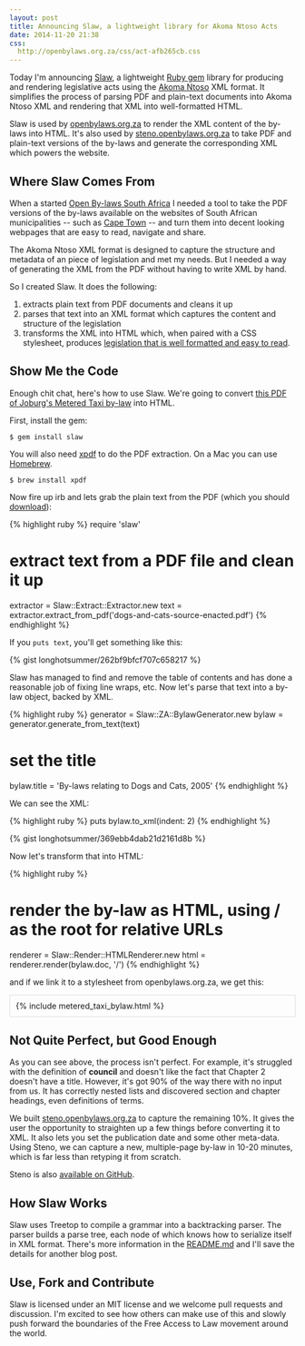 ```yaml
---
layout: post
title: Announcing Slaw, a lightweight library for Akoma Ntoso Acts
date: 2014-11-20 21:38
css:
  http://openbylaws.org.za/css/act-afb265cb.css
---
```

<style>
.gist-data { max-height: 300px; }
.an-container {
  max-height: 500px;
  overflow-y: scroll;
  border: 1px solid #ddd;
  padding: 10px;
}
</style>

Today I'm announcing [Slaw](github.com/longhotsummer/slaw), a lightweight [Ruby gem](https://rubygems.org/gems/slaw) library
for producing and rendering legislative acts using the [Akoma Ntoso](http://www.akomantoso.org/) XML format.
It simplifies the process of parsing PDF and plain-text documents into Akoma
Ntoso XML and rendering that XML into well-formatted HTML.

Slaw is used by [openbylaws.org.za](http://openbylaws.org.za) to render the XML content of the by-laws
into HTML. It's also used by [steno.openbylaws.org.za](http://steno.openbylaws.org.za) to take
PDF and plain-text versions of the by-laws and generate the corresponding XML which powers the website.

Where Slaw Comes From
---------------------

When a started [Open By-laws South Africa](http://openbylaws.org.za) I needed a
tool to take the PDF versions of the by-laws available on the websites of South
African municipalities -- such as [Cape Town](www.capetown.gov.za/en/ByLaws/Pages/Home.aspx) -- and 
turn them into decent looking webpages that are easy to read, navigate and share.

The Akoma Ntoso XML format is designed to capture the structure and metadata of
an piece of legislation and met my needs. But I needed a way of generating the
XML from the PDF without having to write XML by hand. 

So I created Slaw. It does the following:

1. extracts plain text from PDF documents and cleans it up
2. parses that text into an XML format which captures the content and structure of the legislation
3. transforms the XML into HTML which, when paired with a CSS stylesheet, produces [legislation that is well formatted and easy to read](http://openbylaws.org.za/za/by-law/cape-town/2010/parking/).

Show Me the Code
----------------

Enough chit chat, here's how to use Slaw. We're going to convert [this PDF of Joburg's Metered Taxi by-law](http://openbylaws.org.za/za/by-law/johannesburg/2004/metered-taxi-minibus-midibus-and-bus/metered-taxi-minibus-midibus-and-bus-source-enacted.pdf) into HTML.

First, install the gem:

    $ gem install slaw

You will also need [xpdf](http://www.foolabs.com/xpdf/) to do the PDF extraction. On a Mac you can use [Homebrew](http://brew.sh/).

    $ brew install xpdf

Now fire up irb and lets grab the plain text from the PDF (which you should [download](http://openbylaws.org.za/za/by-law/johannesburg/2004/metered-taxi-minibus-midibus-and-bus/metered-taxi-minibus-midibus-and-bus-source-enacted.pdf)):

{% highlight ruby %}
require 'slaw'
# extract text from a PDF file and clean it up
extractor = Slaw::Extract::Extractor.new
text = extractor.extract_from_pdf('dogs-and-cats-source-enacted.pdf')
{% endhighlight %}

If you <code>puts text</code>, you'll get something like this:

{% gist longhotsummer/262bf9bfcf707c658217 %}

Slaw has managed to find and remove the table of contents and has done a reasonable job of fixing line wraps, etc.
Now let's parse that text into a by-law object, backed by XML.

{% highlight ruby %}
generator = Slaw::ZA::BylawGenerator.new
bylaw = generator.generate_from_text(text)
# set the title
bylaw.title = 'By-laws relating to Dogs and Cats, 2005'
{% endhighlight %}

We can see the XML:

{% highlight ruby %}
puts bylaw.to_xml(indent: 2)
{% endhighlight %}

{% gist longhotsummer/369ebb4dab21d2161d8b %}

Now let's transform that into HTML:

{% highlight ruby %}
# render the by-law as HTML, using / as the root for relative URLs
renderer = Slaw::Render::HTMLRenderer.new
html = renderer.render(bylaw.doc, '/')
{% endhighlight %}

and if we link it to a stylesheet from openbylaws.org.za, we get this:

<div class="an-container">
{% include metered_taxi_bylaw.html %}
</div>

Not Quite Perfect, but Good Enough
----------------------------------

As you can see above, the process isn't perfect. For example, it's
struggled with the definition of **council** and doesn't like the fact
that Chapter 2 doesn't have a title. However, it's got 90% of the way there
with no input from us. It has correctly nested
lists and discovered section and chapter headings, even definitions of terms.

We built [steno.openbylaws.org.za](http://steno.openbylaws.org.za) to
capture the remaining 10%. It gives the user the opportunity to straighten up a few things
before converting it to XML. It also lets you set the publication date
and some other meta-data. Using Steno, we can capture a new, multiple-page by-law
in 10-20 minutes, which is far less than retyping it from scratch.

Steno is also [available on GitHub](https://github.com/longhotsummer/steno).

How Slaw Works
--------------

Slaw uses Treetop to compile a grammar into a backtracking parser. The parser
builds a parse tree, each node of which knows how to serialize itself in XML
format. There's more information in the [README.md](https://github.com/longhotsummer/slaw#parsing)
and I'll save the details for another blog post.

Use, Fork and Contribute
------------------------

Slaw is licensed under an MIT license and we welcome pull requests and discussion.
I'm excited to see how others can make use of this and slowly push forward the
boundaries of the Free Access to Law movement around the world.
